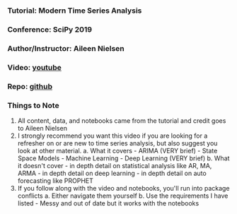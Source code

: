 ### Tutorial: Modern Time Series Analysis
### Conference: SciPy 2019
### Author/Instructor: Aileen Nielsen
### Video: [youtube](https://www.youtube.com/watch?v=v5ijNXvlC5A)
### Repo: [github](https://github.com/theJollySin/scipy_con_2019/tree/master/modern_time_series_analysis)

### Things to Note
1. All content, data, and notebooks came from the tutorial and credit goes to Aileen Nielsen
2. I strongly recommend you want this video if you are looking for a refresher on or are new to time series analysis, but also suggest you look at other material.
    a. What it covers
        - ARIMA (VERY brief)
        - State Space Models
        - Machine Learning 
        - Deep Learning (VERY brief)
    b. What it doesn't cover
        - in depth detail on statistical analysis like AR, MA, ARMA
        - in depth detail on deep learning
        - in depth detail on auto forecasting like PROPHET
3. If you follow along with the video and notebooks, you'll run into package conflicts
    a. Either navigate them yourself
    b. Use the requirements I have listed
        - Messy and out of date but it works with the notebooks